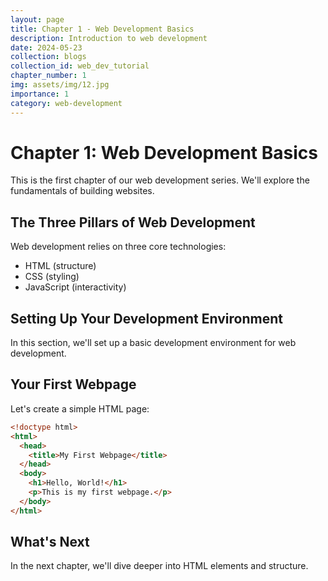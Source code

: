 ```yaml
---
layout: page
title: Chapter 1 - Web Development Basics
description: Introduction to web development
date: 2024-05-23
collection: blogs
collection_id: web_dev_tutorial
chapter_number: 1
img: assets/img/12.jpg
importance: 1
category: web-development
---
```


# Chapter 1: Web Development Basics

This is the first chapter of our web development series. We'll explore the fundamentals of building websites.

## The Three Pillars of Web Development

Web development relies on three core technologies:

- HTML (structure)
- CSS (styling)
- JavaScript (interactivity)

## Setting Up Your Development Environment

In this section, we'll set up a basic development environment for web development.

## Your First Webpage

Let's create a simple HTML page:

```html
<!doctype html>
<html>
  <head>
    <title>My First Webpage</title>
  </head>
  <body>
    <h1>Hello, World!</h1>
    <p>This is my first webpage.</p>
  </body>
</html>
```

## What's Next

In the next chapter, we'll dive deeper into HTML elements and structure.
